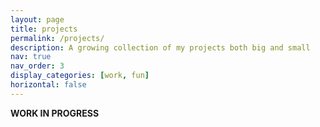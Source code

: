 ```yaml
---
layout: page
title: projects
permalink: /projects/
description: A growing collection of my projects both big and small
nav: true
nav_order: 3
display_categories: [work, fun]
horizontal: false
---
```


**WORK IN PROGRESS**
